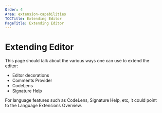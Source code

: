 ```yaml
---
Order: 4
Area: extension-capabilities
TOCTitle: Extending Editor
PageTitle: Extending Editor
---
```


# Extending Editor

This page should talk about the various ways one can use to extend the editor:

- Editor decorations
- Comments Provider
- CodeLens
- Signature Help

For language features such as CodeLens, Signature Help, etc, it could point to the Language Extensions Overview.
